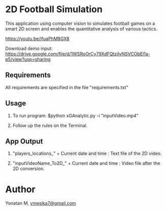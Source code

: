 # 2D Football Simulation

This application using computer vision to simulates football games on a smart 2D screen and enables the quantitative analysis of various tactics.

https://youtu.be/ifuaPhM8GX8

Download demo input:
https://drive.google.com/file/d/1WSRoOrCy79XdFQtzjlvNSVCObEl1a-p5/view?usp=sharing

## Requirements

All requirements are specified in the file "requirements.txt"


## Usage

1. To run program: $python xGAnalytic.py -i "inputVideo.mp4"

2. Follow up the rules on the Terminal.


## App Output

1. "players_locations_" + Current date and time :
                Text file of the 2D video.

2. "inputVideoName_To2D_" + Current date and time :
                Video file after the 2D conversion.


# Author

Yonatan M, ymesika7@gmail.com

